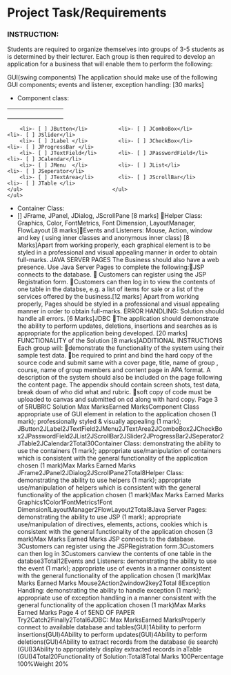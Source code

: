 # Project Task/Requirements

### INSTRUCTION:  
Students are required to organize themselves into groups of 3-5 students as is determined by their lecturer. Each group is then required to develop an application for a business that will enable them to perform the following: 

GUI(swing components) The application should make use of the following GUI components; events and listener, exception handling:  [30 marks]
- Component class: 


|                                  |                                 |                           |
|----------------------------------|---------------------------------|---------------------------|
|   <ul>                           | <ul>                            |   <ul>                    |
        <li>- [ ] JButton</li>          <li>- [ ] JComboBox</li>            <li>- [ ] JSlider</li>      
        <li>- [ ] JLabel </li>          <li>- [ ] JCheckBox</li>            <li>- [ ] JProgressBar </li>
        <li>- [ ] JTextField</li>       <li>- [ ] JPasswordField</li>       <li>- [ ] JCalendar</li>        
        <li>- [ ] JMenu  </li>          <li>- [ ] JList</li>                <li>- [ ] JSeperator</li>       
        <li>- [ ] JTextArea</li>        <li>- [ ] JScrollBar</li>           <li>- [ ] JTable </li>         
    </ul>                             </ul>                             </ul>
     
- Container Class: 
- [] JFrame, JPanel, JDialog, JScrollPane [8 marks] Helper Class: Graphics, Color, FontMetrics, Font Dimension, LayoutManager, FlowLayout [8 marks]Events and Listeners: Mouse, Action, window and key ( using inner classes and anonymous inner class)   [8 Marks]Apart from working properly, each graphical element is to be styled in a professional and visual appealing manner in order to obtain full-marks. JAVA SERVER PAGES The Business should also have a web presence. Use Java Server Pages to complete the following:JSP connects to the database.   Customers can register using the JSP Registration  form.  Customers can then log in to view the contents of one table in the databse, e.g. a list of items for sale or a list of the services offered by the business.[12  marks] Apart from working properly, Pages should be styled in a professional and visual appealing manner in order to obtain full-marks. ERROR HANDLING: Solution should handle all errors. [6 Marks]JDBC The application should demonstrate the ability to perform updates, deletions, insertions and searches as is appropriate for the application being developed. [20 marks] FUNCTIONALITY of the Solution [8 marks]ADDITIONAL INSTRUCTIONS Each group will: demonstrate the functionality of the system using their sample test data.  be required to print  and bind  the hard copy of the source code and submit same with a cover page, title, name of group , course, name of group members and content page in APA format. A description of the system should also be included on the page following the content page.  The appendix should contain screen shots, test data, break down of who did what and rubric. soft copy of code must be uploaded to canvas and submitted on cd along with hard copy. 
Page 3 of 5RUBRIC Solution Max MarksEarned MarksComponent Class appropriate use of GUI element in relation to the application chosen (1 mark); professionally styled & visually appealing (1 mark); JButton2JLabel2JTextField2JMenu2JTextArea2JComboBox2JCheckBox2JPasswordField2JList2JScrollBar2JSlider2JProgressBar2JSeperator2JTable2JCalendar2Total30Container Class:  demonstrating the ability to use the containers (1 mark); appropriate use/manipulation of containers which is consistent with the general functionality of the application chosen (1 mark)Max Marks Earned Marks JFrame2JPanel2JDialog2JScrollPane2Total8Helper Class:  demonstrating the ability to use helpers (1 mark); appropriate use/manipulation of helpers which is consistent with the general functionality of the application chosen (1 mark)Max Marks Earned Marks Graphics1Color1FontMetrics1Font Dimension1LayoutManager2FlowLayout2Total8Java Server Pages:  demonstrating the ability to use JSP (1 mark); appropriate use/manipulation of directives, elements, actions, cookies which is consistent with the general functionality of the application chosen (3 mark)Max Marks Earned Marks JSP connects to the database.    3Customers can register using the JSPRegistration form.3Customers can then log in 3Customers canview the contents of one table in the databse3Total12Events and Listeners:  demonstrating the ability to use the event (1 mark); appropriate use of events in a manner consistent with the general functionality of the application chosen (1 mark)Max Marks Earned Marks Mouse2Action2window2key2Total 8Exception Handling:  demonstrating the ability to handle exception (1 mark); appropriate use of exception handling  in a manner consistent with the general functionality of the application chosen (1 mark)Max Marks Earned Marks 
Page 4 of 5END OF PAPER Try2Catch2Finally2Total6JDBC: Max MarksEarned MarksProperly connect to available database and tables(GUI)1Ability to perform insertions(GUI)4Ability to perform updates(GUI)4Ability to perform deletions(GUI)4Ability to extract records from the database (ie search)(GUI)3Ability to appropriately display extracted records in aTable (GUI)4Total20Functionality of Solution:Total8Total Marks 100Percentage 100%Weight 20%
